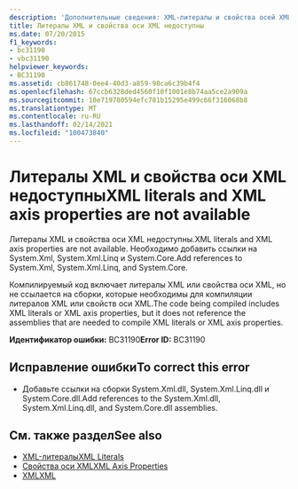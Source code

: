 ```yaml
---
description: 'Дополнительные сведения: XML-литералы и свойства осей XML недоступны'
title: Литералы XML и свойства оси XML недоступны
ms.date: 07/20/2015
f1_keywords:
- bc31190
- vbc31190
helpviewer_keywords:
- BC31190
ms.assetid: cb861748-0ee4-40d3-a859-98ca6c39b4f4
ms.openlocfilehash: 67ccb6328ded4560f10f1001e8b74aa5ce2a909a
ms.sourcegitcommit: 10e719780594efc781b15295e499c66f316068b8
ms.translationtype: MT
ms.contentlocale: ru-RU
ms.lasthandoff: 02/14/2021
ms.locfileid: "100473840"
---
```

# <a name="xml-literals-and-xml-axis-properties-are-not-available"></a><span data-ttu-id="b2c78-103">Литералы XML и свойства оси XML недоступны</span><span class="sxs-lookup"><span data-stu-id="b2c78-103">XML literals and XML axis properties are not available</span></span>

<span data-ttu-id="b2c78-104">Литералы XML и свойства оси XML недоступны.</span><span class="sxs-lookup"><span data-stu-id="b2c78-104">XML literals and XML axis properties are not available.</span></span> <span data-ttu-id="b2c78-105">Необходимо добавить ссылки на System.Xml, System.Xml.Linq и System.Core.</span><span class="sxs-lookup"><span data-stu-id="b2c78-105">Add references to System.Xml, System.Xml.Linq, and System.Core.</span></span>  
  
 <span data-ttu-id="b2c78-106">Компилируемый код включает литералы XML или свойства оси XML, но не ссылается на сборки, которые необходимы для компиляции литералов XML или свойств оси XML.</span><span class="sxs-lookup"><span data-stu-id="b2c78-106">The code being compiled includes XML literals or XML axis properties, but it does not reference the assemblies that are needed to compile XML literals or XML axis properties.</span></span>  
  
 <span data-ttu-id="b2c78-107">**Идентификатор ошибки:** BC31190</span><span class="sxs-lookup"><span data-stu-id="b2c78-107">**Error ID:** BC31190</span></span>  
  
## <a name="to-correct-this-error"></a><span data-ttu-id="b2c78-108">Исправление ошибки</span><span class="sxs-lookup"><span data-stu-id="b2c78-108">To correct this error</span></span>  
  
- <span data-ttu-id="b2c78-109">Добавьте ссылки на сборки System.Xml.dll, System.Xml.Linq.dll и System.Core.dll.</span><span class="sxs-lookup"><span data-stu-id="b2c78-109">Add references to the System.Xml.dll, System.Xml.Linq.dll, and System.Core.dll assemblies.</span></span>  
  
## <a name="see-also"></a><span data-ttu-id="b2c78-110">См. также раздел</span><span class="sxs-lookup"><span data-stu-id="b2c78-110">See also</span></span>

- [<span data-ttu-id="b2c78-111">XML-литералы</span><span class="sxs-lookup"><span data-stu-id="b2c78-111">XML Literals</span></span>](../language-reference/xml-literals/index.md)
- [<span data-ttu-id="b2c78-112">Свойства оси XML</span><span class="sxs-lookup"><span data-stu-id="b2c78-112">XML Axis Properties</span></span>](../language-reference/xml-axis/index.md)
- [<span data-ttu-id="b2c78-113">XML</span><span class="sxs-lookup"><span data-stu-id="b2c78-113">XML</span></span>](../programming-guide/language-features/xml/index.md)
